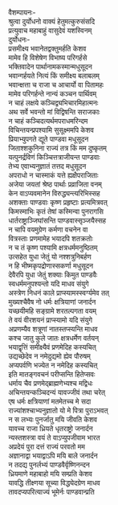 वैशम्पायनः-  
श्रुत्वा दुर्योधनो वाक्यं हेतुमत्कुरुसंसदि  
प्रत्युवाच महाबाहुं वासुदेवं यशस्विनम्  
दुर्योधनः-  
प्रसमीक्ष्य भवानेतद्वक्तुमर्हति केशव  
मामेव हि विशेषेण विभाष्य परिगर्हसे  
भक्तिवादेन पार्थानामकस्मान्मधुसूदन  
भवान्गर्हयते नित्यं किं समीक्ष्य बलाबलम्  
भवान्क्षत्ता च राजा च आचार्यो वा पितामहः  
मामेव परिगर्हन्ते नान्यं कञ्चन पार्थिवम्  
न चाहं लक्षये कञ्चिद्व्यभिचारमिहात्मनः  
अथ सर्वे भवन्तो मां विद्विषन्ति सराजकाः  
न चाहं कञ्चिदत्यर्थमपराधमरिन्दम  
विचिन्तयन्प्रपश्यामि सुसूक्ष्ममपि केशव  
प्रियाभ्युपगते द्यूते पाण्डवा मधूसूदन  
जिताश्शकुनिना राज्यं तत्र किं मम दुष्कृतम्  
यत्पुनर्द्रविणं किञ्चित्तत्राजीयन्त पाण्डवाः  
तेभ्य एवाभ्यनुज्ञातं तत्तद मधुसूदन  
अपराधो न चास्माकं यत्ते ह्यक्षैपराजिताः  
अजेया जयतां श्रेष्ठ पार्थाः प्रव्राजिता वनम्  
केन वाऽप्यवमानेन विरुद्ध्यन्त्यरिभिस्सह  
अशक्ताः पाण्डवाः कृष्ण प्रहृष्टाः प्रत्यमित्रवत्  
किमस्माभिः कृतं तेषां कस्मिन्वा पुनरागसि  
धार्तराष्ट्राञ्जिघांसन्ति पाण्डवास्सृञ्जयैस्सह  
न चापि वयमुग्रेण कर्मणा वचनेन वा  
वित्रस्ताः प्रणमामेह भयादपि शतक्रतोः  
न च तं कृष्ण पश्यामि क्षत्रधर्ममनुष्ठितम्  
उत्सहेत युधा जेतुं यो नश्शत्रुनिबर्हण  
न हि भीष्मकृपद्रोणास्सकर्णा मधुसूदन  
देवैरपि युधा जेतुं शक्याः किमुत पाण्डवैः  
स्वधर्ममनुपश्यन्तो यदि माधव संयुगे  
अस्त्रेण निधनं काले प्राप्स्यामस्स्वर्ग्यमेव तत्  
मुख्यश्चैवैष नो धर्मः क्षत्रियाणां जनार्दन  
यच्छयीमहि सङ्ग्रामे शरतल्पगता वयम्  
ते वयं वीरशयनं प्राप्स्यामो यदि संयुगे  
अप्रणम्यैव शत्रूणां नातस्तप्स्यन्ति माधव  
कश्च जातु कुले जातः क्षत्रधर्मेण वर्तयन्  
भयाद्वृत्तिं समीक्ष्यैवं प्रणमेदिह कस्यचित्  
उद्यच्छेदेव न नमेदुद्यमो ह्येव पौरुषम्  
अप्यपर्वणि भज्येत न नमेदिह कस्यचित्  
इति मातङ्गवचनं परीप्सन्ति हितेप्सवः  
धर्माय चैव प्रणमेद्ब्राह्मणेभ्यश्च मद्विधः  
अचिन्तयन्कञ्चिदन्यं यावज्जीवं तथा चरेत्  
एष धर्मः क्षत्रियाणां मतमेतच्च मे सदा  
राज्यांशश्चाभ्यनुज्ञातो यो मे पित्रा पुराऽभवत्  
न स लभ्यः पुनर्जातु मयि जीवति केशव  
यावच्च राजा ध्रियते धृतराष्ट्रो जनार्दन  
न्यस्तशस्त्रा वयं ते वाऽप्युपजीवाम भारत  
अप्रदेयं पुरा दत्तं राज्यं परवतो मम  
अज्ञानाद्वा भयाद्वाऽपि मयि बाले जनार्दन  
न तदद्य पुनर्लभ्यं पाण्डवैर्वृष्णिनन्दन  
ध्रियमाणे महाबाहो मयि सम्प्रति केशव  
यावद्धि तीक्ष्णया सूच्या विद्ध्येदग्रेण माधव  
तावदप्यपरित्याज्यं भूमेर्नः पाण्डवान्प्रति  
